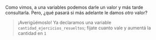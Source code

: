 Como vimos, a una variables podemos darle un valor y más tarde consultarla. Pero, ¿qué pasará si más adelante le damos _otro_ valor? 

> ¡Averigüémoslo! Ya declaramos una variable `cantidad_ejercicios_resueltos`; fijate cuanto vale y aumentá la cantidad en `1`
>
